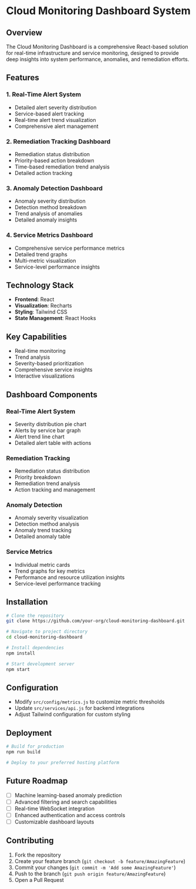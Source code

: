 # Cloud Monitoring Dashboard System

## Overview

The Cloud Monitoring Dashboard is a comprehensive React-based solution for real-time infrastructure and service monitoring, designed to provide deep insights into system performance, anomalies, and remediation efforts.

## Features

### 1. Real-Time Alert System
- Detailed alert severity distribution
- Service-based alert tracking
- Real-time alert trend visualization
- Comprehensive alert management

### 2. Remediation Tracking Dashboard
- Remediation status distribution
- Priority-based action breakdown
- Time-based remediation trend analysis
- Detailed action tracking

### 3. Anomaly Detection Dashboard
- Anomaly severity distribution
- Detection method breakdown
- Trend analysis of anomalies
- Detailed anomaly insights

### 4. Service Metrics Dashboard
- Comprehensive service performance metrics
- Detailed trend graphs
- Multi-metric visualization
- Service-level performance insights

## Technology Stack

- **Frontend**: React
- **Visualization**: Recharts
- **Styling**: Tailwind CSS
- **State Management**: React Hooks

## Key Capabilities

- Real-time monitoring
- Trend analysis
- Severity-based prioritization
- Comprehensive service insights
- Interactive visualizations

## Dashboard Components

### Real-Time Alert System
- Severity distribution pie chart
- Alerts by service bar graph
- Alert trend line chart
- Detailed alert table with actions

### Remediation Tracking
- Remediation status distribution
- Priority breakdown
- Remediation trend analysis
- Action tracking and management

### Anomaly Detection
- Anomaly severity visualization
- Detection method analysis
- Anomaly trend tracking
- Detailed anomaly table

### Service Metrics
- Individual metric cards
- Trend graphs for key metrics
- Performance and resource utilization insights
- Service-level performance tracking

## Installation

```bash
# Clone the repository
git clone https://github.com/your-org/cloud-monitoring-dashboard.git

# Navigate to project directory
cd cloud-monitoring-dashboard

# Install dependencies
npm install

# Start development server
npm start
```

## Configuration

- Modify `src/config/metrics.js` to customize metric thresholds
- Update `src/services/api.js` for backend integrations
- Adjust Tailwind configuration for custom styling

## Deployment

```bash
# Build for production
npm run build

# Deploy to your preferred hosting platform
```

## Future Roadmap

- [ ] Machine learning-based anomaly prediction
- [ ] Advanced filtering and search capabilities
- [ ] Real-time WebSocket integration
- [ ] Enhanced authentication and access controls
- [ ] Customizable dashboard layouts

## Contributing

1. Fork the repository
2. Create your feature branch (`git checkout -b feature/AmazingFeature`)
3. Commit your changes (`git commit -m 'Add some AmazingFeature'`)
4. Push to the branch (`git push origin feature/AmazingFeature`)
5. Open a Pull Request
